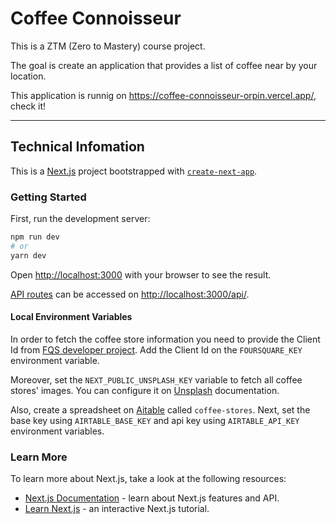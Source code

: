 # Coffee Connoisseur

This is a ZTM (Zero to Mastery) course project. 

The goal is create an application that provides a list of coffee near by your location.

This application is runnig on https://coffee-connoisseur-orpin.vercel.app/, check it!

---

## Technical Infomation

This is a [Next.js](https://nextjs.org/) project bootstrapped with [`create-next-app`](https://github.com/vercel/next.js/tree/canary/packages/create-next-app).

### Getting Started

First, run the development server:

```bash
npm run dev
# or
yarn dev
```

Open [http://localhost:3000](http://localhost:3000) with your browser to see the result.

[API routes](https://nextjs.org/docs/api-routes/introduction) can be accessed on [http://localhost:3000/api/](http://localhost:3000/api/hello).

#### Local Environment Variables

In order to fetch the coffee store information you need to provide the Client Id from [FQS developer project](https://foursquare.com/developers/home). Add the Client Id on the `FOURSQUARE_KEY` environment variable.

Moreover, set the `NEXT_PUBLIC_UNSPLASH_KEY` variable to fetch all coffee stores' images. You can configure it on [Unsplash](https://unsplash.com/documentation) documentation.

Also, create a spreadsheet on [Aitable](https://airtable.com/developers) called `coffee-stores`. Next, set the base key using `AIRTABLE_BASE_KEY` and api key using `AIRTABLE_API_KEY` environment variables.


### Learn More

To learn more about Next.js, take a look at the following resources:

- [Next.js Documentation](https://nextjs.org/docs) - learn about Next.js features and API.
- [Learn Next.js](https://nextjs.org/learn) - an interactive Next.js tutorial.